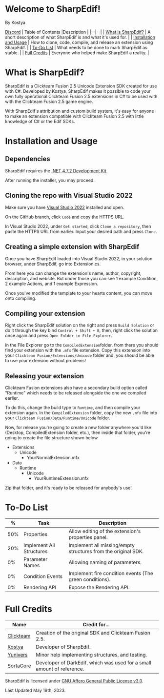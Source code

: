 
#  Welcome to SharpEdif!

By Kostya

[Discord](https://www.discord.com/invite/wsH3KNtvvJ)
| Table of Contents |Description  |
|--|--|
| [What is SharpEdif?](https://github.com/CTFAK/SharpEdif#what-is-sharpedif) | A short description of what SharpEdif is and what it's used for. |
| [Installation and Usage](https://github.com/CTFAK/SharpEdif#installation-and-usage)  | How to clone, code, compile, and release an extension using SharpEdif.  |
| [To-Do List](https://github.com/CTFAK/SharpEdif#to-do-list) | What needs to be done to mark SharpEdif as stable. |
| [Full Credits](https://github.com/CTFAK/SharpEdif#full-credits) | Everyone who helped make SharpEdif a reality. |

#  What is SharpEdif?

SharpEdif is a Clickteam Fusion 2.5 Unicode Extension SDK created for use with C#. Developed by Kostya, SharpEdif makes it possible to code your own fully operational Clickteam Fusion 2.5 extensions in C# to be used with with the Clickteam Fusion 2.5 game engine.

With SharpEdif's attribution and custom build system, it's easy for anyone to make an extension compatible with Clickteam Fusion 2.5 with little knowledge of C# or the Edif SDKs.

#  Installation and Usage

##  Dependencies

SharpEdif requires the [.NET 4.7.2 Development Kit](https://dotnet.microsoft.com/en-us/download/dotnet-framework/net472).

After running the installer, you may proceed.

##  Cloning the repo with Visual Studio 2022

Make sure you have [Visual Studio 2022](https://visualstudio.microsoft.com/) installed and open.

On the GitHub branch, click `Code` and copy the HTTPS URL.

In Visual Studio 2022, under `Get started`, click `Clone a repository`, then paste the HTTPS URL from earlier. Input your desired path and press `Clone`.

##  Creating a simple extension with SharpEdif

Once you have SharpEdif loaded into Visual Studio 2022, in your solution browser, under SharpEdif, go into Extension.cs.

From here you can change the extension's name, author, copyright, description, and website. But under those you can see 1 example Condition, 2 example Actions, and 1 example Expression.

Once you've modified the template to your hearts content, you can move onto compiling.

##  Compiling your extension

Right click the SharpEdif solution on the right and press `Build Solution` or do it through the key bind `Control + Shift + B`, then, right click the solution once again and press `Open Folder in File Explorer`.

In the File Explorer go to the `CompiledExtension`folder, from there you should find your extension with the `.mfx` file extension. Copy this extension into your `Clickteam Fusion/Extensions/Unicode` folder and, you should be able to use your extension without problems!

##  Releasing your extension

Clickteam Fusion extensions also have a secondary build option called "Runtime" which needs to be released alongside the one we compiled earlier.

To do this, change the build type to `Runtime`, and then compile your extension again. In the `CompiledExtension` folder, copy the new `.mfx` file into your `Clickteam Fusion/Data/Runtime/Unicode` folder.

Now, for release you're going to create a new folder anywhere you'd like (Desktop, CompiledExtension folder, etc.), then inside that folder, you're going to create the file structure shown below.

 - Extensions
	 - Unicode
		 - YourNormalExtension.mfx
 - Data
	 - Runtime
		 - Unicode
			 - YourRuntimeExtension.mfx

Zip that folder, and it's ready to be released for anybody's use!

#  To-Do List

|%| Task |Description
|--|--|--|
| 50% | Properties | Allow editing of the extension's properties panel. |
| 20% | Implement All Structures | Implement all missing/empty structures from the original SDK. 
| 0% | Parameter Names | Allowing naming of parameters. |
| 0% | Condition Events | Implement fire condition events (The green conditions). |
| 0% | Rendering API | Expose the Rendering API. ||

#  Full Credits

|Name| Credit for... |
|--|--|
| [Clickteam](https://www.clickteam.com/) | Creation of the original SDK and Clickteam Fusion 2.5. |
| [Kostya](https://github.com/1987kostya1) | Developer of SharpEdif. |
| [Yunivers](https://github.com/AITYunivers) | Minor help implementing structures, and testing. |
| [SortaCore](https://github.com/SortaCore) | Developer of DarkEdif, which was used for a small amount of reference. |

SharpEdif is licensed under [GNU Affero General Public License v3.0](https://github.com/CTFAK/SharpEdif/blob/master/LICENSE).

Last Updated May 19th, 2023.

